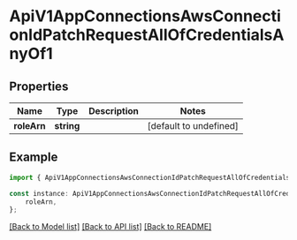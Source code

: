 # ApiV1AppConnectionsAwsConnectionIdPatchRequestAllOfCredentialsAnyOf1


## Properties

Name | Type | Description | Notes
------------ | ------------- | ------------- | -------------
**roleArn** | **string** |  | [default to undefined]

## Example

```typescript
import { ApiV1AppConnectionsAwsConnectionIdPatchRequestAllOfCredentialsAnyOf1 } from './api';

const instance: ApiV1AppConnectionsAwsConnectionIdPatchRequestAllOfCredentialsAnyOf1 = {
    roleArn,
};
```

[[Back to Model list]](../README.md#documentation-for-models) [[Back to API list]](../README.md#documentation-for-api-endpoints) [[Back to README]](../README.md)
